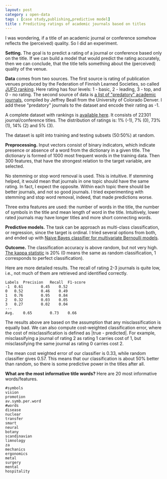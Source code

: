 ```yaml
---
layout: post
category : open-data
tags : [case study,publishing,predictive model]
title : Predicting ratings of academic journals based on titles
---
```


I was wondering, if a title of an academic journal or conference somehow reflects the (perceived) quality. So I did an experiment.

**Setting.** The goal is to predict a rating of a journal or conference based only on the title. If we can build a model that would predict the rating accurately, then we can conclude, that the title tells something about the (perceived) quality of the venue.

**Data** comes from two sources. The first source is rating of publication venues produced by the Federation of Finnish Learned Societies, so called [JUFO ranking](http://www.tsv.fi/julkaisufoorumi/english.html). Here rating has four levels: 1 - basic, 2 - leading, 3 - top, and 0 - no rating. The second source of data is [a list of "predatory" academic journals](http://scholarlyoa.com/individual-journals/), compiled by Jeffrey Beall from the University of Colorado Denver. I add these "predatory" journals to the dataset and encode their rating as -1.

A complete dataset with rankings is [available here](https://github.com/zliobaite/predictJUFO/blob/master/JUFOdataset.csv). It consists of 22301 journal/conference titles. The distribution of ratings is: 1% (-1), 7% (0), 73% (1), 14% (2) and 5% (3).

The dataset is split into training and testing subsets (50:50%) at random.

**Preprocessing.** Input vectors consist of binary indicators, which indicate presence or absence of a word from the dictionary in a given title. The dictionary is formed of 1000 most frequent words in the training data. Then 300 features, that have the strongest relation to the target variable, are selected.

No stemming or stop word removal is used. This is intuitive. If stemming helped, it would mean that journals in one topic should have the same rating.  In fact, I expect the opposite. Within each topic there should be better journals, and not so good journals. I tried experimenting with stemming and stop word removal, indeed, that made predictions worse.

Three extra features are used: the number of words in the title, the number of symbols in the title and mean length of word in the title. Intuitively, lower rated journals may have longer titles and more short connecting words.

**Predictive models.** The task can be approach as multi-class classification, or regression, since the target is ordinal. I tried several options from both, and ended up with [Naive Bayes classifier for multivariate Bernoulli models](http://scikit-learn.org/stable/modules/generated/sklearn.naive_bayes.BernoulliNB.html).

**Outcome.** The classification accuracy is above random, but not very high. [The kappa statistic](http://en.wikipedia.org/wiki/Cohen's_kappa) is 20% (0 means the same as random classification, 1 corresponds to perfect classification).

Here are more detailed results. The recall of rating 2-3 journals is quite low, i.e., not much of them are retrieved and identified correctly.

	Labels	Precision   Recall  F1-score
	-1	0.61	    0.45    0.52
	0	0.52        0.46    0.49
	1	0.76        0.95    0.84
	2	0.32        0.03    0.05
	3	0.27        0.02    0.04
	---
	Avg.    0.65        0.73    0.66

The results above are based on the assumption that any misclassification is equally bad. We can also compute cost-weighted classification error, where the cost of misclassification is defined as \|true - predicted\|. For example, misclassifying a journal of rating 2 as rating 1 carries cost of 1, but misclassifying the same journal as rating 0 carries cost 2. 

The mean cost weighted error of our classifier is 0.33, while random classifier gives 0.57. This means that our classification is about 50% better than random, so there is some predictive power in the titles after all.

**What are the most informative title words?** Here are 20 most informative words/features.

	#symbols
	vision
	promotion
	av.symb.per.word
	#words
	disease
	nuclear
	transfer
	smart
	neural
	botany
	scandinavian
	limnology
	za
	mechanics
	ergonomics
	metal
	surgery
	mental
	hospitality
